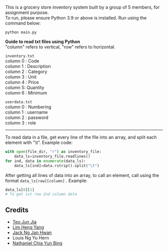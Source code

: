 This is a grocery store inventory system built by a group of 5 members, for assignment purpose.  
To run, please ensure Python 3.9 or above is installed. Run using the command below:  
```
python main.py
```
  
<b>Guide to read txt files using Python</b>  
"column" refers to vertical, "row" refers to horizontal.   

`inventory.txt`  
column 0 : Code  
column 1 : Description  
column 2 : Category  
column 3 : Unit   
column 4 : Price  
column 5: Quantity  
column 6 : Minimum    


`userdata.txt`  
column 0 : Numbering  
column 1 : username  
column 2 : password  
column 3 : role   

---

To read data in a file, get every line of the file into an array, and split each element with "\t". Example code:  
```py
with open(file_dir, "r") as inventory_file:
    data_ls=inventory_file.readlines()
for ind, data in enumerate(data_ls):
    data_ls[ind]=data.rstrip().split("\t")
```

After getting all lines of data into an array, to call an element, call using the format `data_ls[row][column]` . Example:
```py
data_ls[0][1]
# To get 1st row 2nd column data
```

<h2>Credits</h2>

- <a href="https://github.com/TeoJJss">Teo Jun Jia</a>
- <a href="https://github.com/NoZuMii">Lim Heng Yang</a>
- <a href="https://github.com/JackNJH">Jack Ng Jan Hwan</a>
- Louis Ng Yu Hern
- <a href="https://github.com/nat-c69">Nathaniel Chia Yun Bing</a>